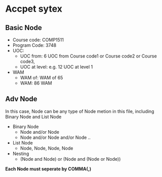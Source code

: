 # Accpet sytex
## Basic Node
- Course code: COMP1511
- Program Code: 3748
- UOC: 
    - UOC from: 6 UOC from Course code1 or Course code2 or Course code3,
    - UOC at level: e.g. 12 UOC at level 1
- WAM
    - WAM of: WAM of 65
    - WAM: 86 WAM
## Adv Node
In this case, Node can be any type of Node metion in this file, including Binary Node and List Node


- Binary Node
    - Node and/or Node
    - Node and/or Node and/or Node .. 
- List Node
    - Node, Node, Node, Node
- Nesting
    - (Node and Node) or (Node and (Node or Node))

**Each Node must seperate by COMMA(,)**
